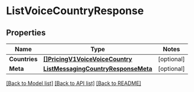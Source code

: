 # ListVoiceCountryResponse

## Properties
Name | Type | Notes
------------ | ------------- | -------------
**Countries** | [**[]PricingV1VoiceVoiceCountry**](pricing.v1.voice.voice_country.md) | [optional] 
**Meta** | [**ListMessagingCountryResponseMeta**](ListMessagingCountryResponse_meta.md) | [optional] 

[[Back to Model list]](../README.md#documentation-for-models) [[Back to API list]](../README.md#documentation-for-api-endpoints) [[Back to README]](../README.md)



